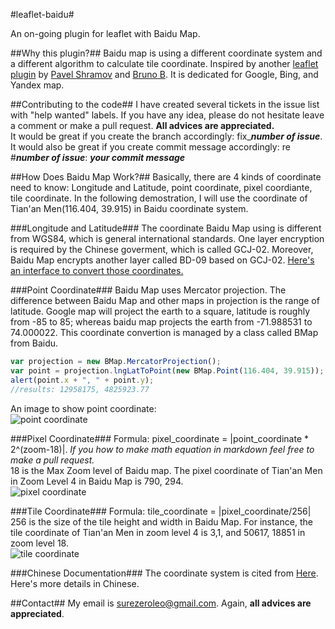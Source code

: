 #leaflet-baidu#

An on-going plugin for leaflet with Baidu Map.

##Why this plugin?##
Baidu map is using a different coordinate system and a different algorithm to calculate tile coordinate. Inspired by another [leaflet plugin](https://github.com/shramov/leaflet-plugins) by [Pavel Shramov](https://github.com/shramov) and [Bruno B](https://github.com/brunob). It is dedicated for Google, Bing, and Yandex map.

##Contributing to the code##
I have created several tickets in the issue list with "help wanted" labels. If you have any idea, please do not hesitate leave a comment or make a pull request. **All advices are appreciated.**  
It would be great if you create the branch accordingly: fix_***number of issue***.  
It would also be great if you create commit message accordingly: re #***number of issue***: ***your commit message***

##How Does Baidu Map Work?##
Basically, there are 4 kinds of coordinate need to know: Longitude and Latitude, point coordinate, pixel coordiante, tile coordinate. In the following demostration, I will use the coordinate of Tian'an Men(116.404, 39.915) in Baidu coordinate system.

###Longitude and Latitude###
The coordinate Baidu Map using is different from WGS84, which is general international standards. One layer encryption is required by the Chinese goverment, which is called GCJ-02. Moreover, Baidu Map encrypts another layer called BD-09 based on GCJ-02. [Here's an interface to convert those coordinates.](http://www.zdoz.net/apiList.html) 

###Point Coordinate###
Baidu Map uses Mercator projection. The difference between Baidu Map and other maps in projection is the range of latitude. Google map will project the earth to a square, latitude is roughly from -85 to 85; whereas baidu map projects the earth from -71.988531 to 74.000022. This coordinate convertion is managed by a class called BMap from Baidu.
```javascript
var projection = new BMap.MercatorProjection();
var point = projection.lngLatToPoint(new BMap.Point(116.404, 39.915));
alert(point.x + ", " + point.y);
//results: 12958175, 4825923.77
```
An image to show point coordinate:  
![point coordinate](http://pic002.cnblogs.com/images/2011/308287/2011070216261345.png)

###Pixel Coordinate###
Formula: pixel\_coordinate = |point\_coordinate \* 2^(zoom-18)|. *If you how to make math equation in markdown feel free to make a pull request.*  
18 is the Max Zoom level of Baidu map. The pixel coordinate of Tian'an Men in Zoom Level 4 in Baidu Map is 790, 294.  
![pixel coordinate](http://pic002.cnblogs.com/images/2011/308287/2011070216561045.jpg)

###Tile Coordinate###
Formula: tile\_coordinate = |pixel\_coordinate/256|  
256 is the size of the tile height and width in Baidu Map. For instance, the tile coordinate of Tian'an Men in zoom level 4 is 3,1, and 50617, 18851 in zoom level 18.  
![tile coordinate](http://pic002.cnblogs.com/images/2011/308287/2011070217022613.png)

###Chinese Documentation###
The coordinate system is cited from [Here](http://www.zdoz.net/apiList.html). Here's more details in Chinese.

##Contact##
My email is <surezeroleo@gmail.com>. Again, **all advices are appreciated**.
